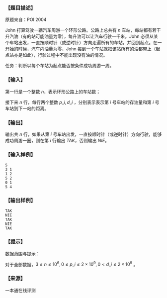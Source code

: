 ### 【题目描述】

原题来自：POI 2004

John 打算驾驶一辆汽车周游一个环形公路。公路上总共有 $n$ 车站，每站都有若干升汽油（有的站可能油量为零），每升油可以让汽车行驶一千米。John 必须从某个车站出发，一直按顺时针（或逆时针）方向走遍所有的车站，并回到起点。在一开始的时候，汽车内油量为零，John 每到一个车站就把该站所有的油都带上（起点站亦是如此），行驶过程中不能出现没有油的情况。

任务：判断以每个车站为起点能否按条件成功周游一周。

### 【输入】

第一行是一个整数 $n$，表示环形公路上的车站数；

接下来 $n$ 行，每行两个整数 $p\_i,d\_i$ ，分别表示表示第 $i$ 号车站的存油量和第 $i$ 号车站到下一站的距离。

### 【输出】

输出共 $n$ 行，如果从第 $i$ 号车站出发，一直按顺时针（或逆时针）方向行驶，能够成功周游一圈，则在第 $i$ 行输出 $TAK$，否则输出 $NIE$。

### 【输入样例】

```
5
3 1
1 2
5 2
0 1
5 4
```

### 【输出样例】

```
TAK
NIE
TAK
NIE
TAK
```

### 【提示】

数据范围与提示：

对于全部数据，$3≤n≤10^6 ,0≤p\_i≤2×10^9 ,0 < d\_i ≤2×10^9$ 。


 ### 【来源】

 一本通在线评测 